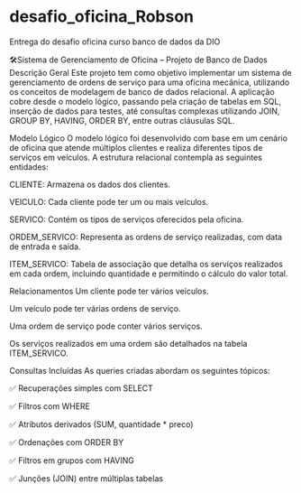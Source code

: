 # desafio_oficina_Robson
Entrega do desafio oficina curso banco de dados da DIO

🛠Sistema de Gerenciamento de Oficina – Projeto de Banco de Dados
Descrição Geral
Este projeto tem como objetivo implementar um sistema de gerenciamento de ordens de serviço para uma oficina mecânica, utilizando os conceitos de modelagem de banco de dados relacional. A aplicação cobre desde o modelo lógico, passando pela criação de tabelas em SQL, inserção de dados para testes, até consultas complexas utilizando JOIN, GROUP BY, HAVING, ORDER BY, entre outras cláusulas SQL.

Modelo Lógico
O modelo lógico foi desenvolvido com base em um cenário de oficina que atende múltiplos clientes e realiza diferentes tipos de serviços em veículos. A estrutura relacional contempla as seguintes entidades:

CLIENTE: Armazena os dados dos clientes.

VEICULO: Cada cliente pode ter um ou mais veículos.

SERVICO: Contém os tipos de serviços oferecidos pela oficina.

ORDEM_SERVICO: Representa as ordens de serviço realizadas, com data de entrada e saída.

ITEM_SERVICO: Tabela de associação que detalha os serviços realizados em cada ordem, incluindo quantidade e permitindo o cálculo do valor total.

Relacionamentos
Um cliente pode ter vários veículos.

Um veículo pode ter várias ordens de serviço.

Uma ordem de serviço pode conter vários serviços.

Os serviços realizados em uma ordem são detalhados na tabela ITEM_SERVICO.

Consultas Incluídas
As queries criadas abordam os seguintes tópicos:

✅ Recuperações simples com SELECT

✅ Filtros com WHERE

✅ Atributos derivados (SUM, quantidade * preco)

✅ Ordenações com ORDER BY

✅ Filtros em grupos com HAVING

✅ Junções (JOIN) entre múltiplas tabelas
